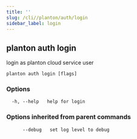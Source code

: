 ```yaml
---
title: ''
slug: /cli//planton/auth/login
sidebar_label: login
---
```

## planton auth login

login as planton cloud service user

```
planton auth login [flags]
```

### Options

```
  -h, --help   help for login
```

### Options inherited from parent commands

```
      --debug   set log level to debug
```

